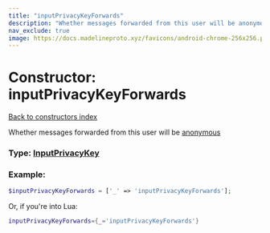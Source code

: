 ```yaml
---
title: "inputPrivacyKeyForwards"
description: "Whether messages forwarded from this user will be anonymous"
nav_exclude: true
image: https://docs.madelineproto.xyz/favicons/android-chrome-256x256.png
---
```

# Constructor: inputPrivacyKeyForwards  
[Back to constructors index](index.md)



Whether messages forwarded from this user will be [anonymous](https://telegram.org/blog/unsend-privacy-emoji#anonymous-forwarding)




### Type: [InputPrivacyKey](../types/InputPrivacyKey.md)


### Example:

```php
$inputPrivacyKeyForwards = ['_' => 'inputPrivacyKeyForwards'];
```  


Or, if you're into Lua:

```lua
inputPrivacyKeyForwards={_='inputPrivacyKeyForwards'}

```


